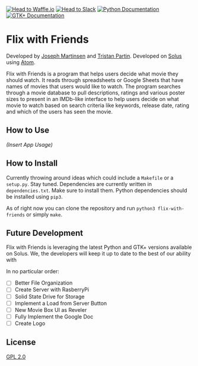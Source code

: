 [![Head to Waffle.io](https://img.shields.io/badge/Waffle.io--blue.svg?label=Waffle.io&title=Waffle.io&style=social)](https://waffle.io/JosephMart/Flix-with-Friends) [![Head to Slack](https://img.shields.io/badge/Slack--lightgrey.svg?label=Slack&title=Slack&style=social)](https://return0software.slack.com/messages/general/) [![Python Documentation](https://img.shields.io/badge/python-3.5.2-orange.svg?title=3.5.2&style=flat-square)](https://docs.python.org/release/3.5.2/) [![GTK+ Documentation](https://img.shields.io/badge/GTK%2B-3.22-brightgreen.svg?style=flat-square)](https://developer.gnome.org/gtk3/stable/)
# Flix with Friends

Developed by [Joseph Martinsen](https://github.com/JosephMart) and [Tristan Partin](https://github.com/tristan957).
Developed on [Solus](https://solus-project.com/) using [Atom](https://atom.io/).

Flix with Friends is a program that helps users decide what movie they should watch. It reads
through spreadsheets or Google Sheets that have names of movies that users would like to watch.
The program searches through a movie database to pull descriptions, ratings and various poster
sizes to present in an IMDb-like interface to help users decide on what movie to watch based on
search criteria like keywords, release date, rating and which of the users has seen the movie.

## How to Use
*(Insert App Usage)*

## How to Install
Currently throwing around ideas which could include a `Makefile` or a `setup.py`. Stay tuned. Dependencies are currently written in `dependencies.txt`. Make sure to install them. Python dependencies should be installed using `pip3`.

As of right now you can clone the repository and run `python3 flix-with-friends` or simply `make`.

## Future Development
Flix with Friends is leveraging the latest Python and GTK+ versions available on Solus. We, the developers will keep it up to date to the best of our ability with

In no particular order:
- [ ] Better File Organization
- [ ] Create Server with RasberryPi
- [ ] Solid State Drive for Storage
- [ ] Implement a Load from Server Button
- [ ] New Movie Box UI as Reveler
- [ ] Fully Implement the Google Doc
- [ ] Create Logo

## License
[GPL 2.0](https://github.com/JosephMart/Flix-with-Friends/blob/master/LICENSE)

